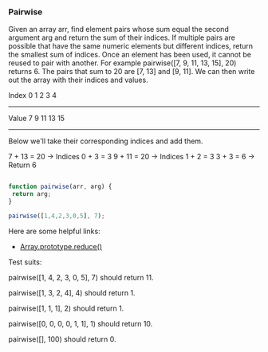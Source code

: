 ### Pairwise

Given an array arr, find element pairs whose sum equal the second argument arg and return the sum of their indices.
If multiple pairs are possible that have the same numeric elements but different indices, return the smallest sum of indices. Once an element has been used, it cannot be reused to pair with another.
For example pairwise([7, 9, 11, 13, 15], 20) returns 6. The pairs that sum to 20 are [7, 13] and [9, 11]. We can then write out the array with their indices and values.


Index
0  1  2   3   4
___
Value
7  9  11  13  15
___

Below we'll take their corresponding indices and add them.

7 + 13 = 20 → Indices 0 + 3 = 3
9 + 11 = 20 → Indices 1 + 2 = 3
3 + 3 = 6 → Return 6

```javascript

function pairwise(arr, arg) {
 return arg;
}

pairwise([1,4,2,3,0,5], 7);

```


Here are some helpful links:

* [Array.prototype.reduce()](https://developer.mozilla.org/en-US/docs/Web/JavaScript/Reference/Global_Objects/Array/Reduce)

Test suits:

pairwise([1, 4, 2, 3, 0, 5], 7) should return 11.

pairwise([1, 3, 2, 4], 4) should return 1.

pairwise([1, 1, 1], 2) should return 1.

pairwise([0, 0, 0, 0, 1, 1], 1) should return 10.

pairwise([], 100) should return 0.
